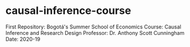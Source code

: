 # causal-inference-course

First Repository: Bogotá's Summer School of Economics
Course: Causal Inference and Research Design
Professor: Dr. Anthony Scott Cunningham
Date: 2020-19
